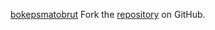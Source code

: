 [bokepsmatobrut](https://bokepsmatobrut.pages.dev)
Fork the [repository](https://github.com/tondigule) on GitHub.